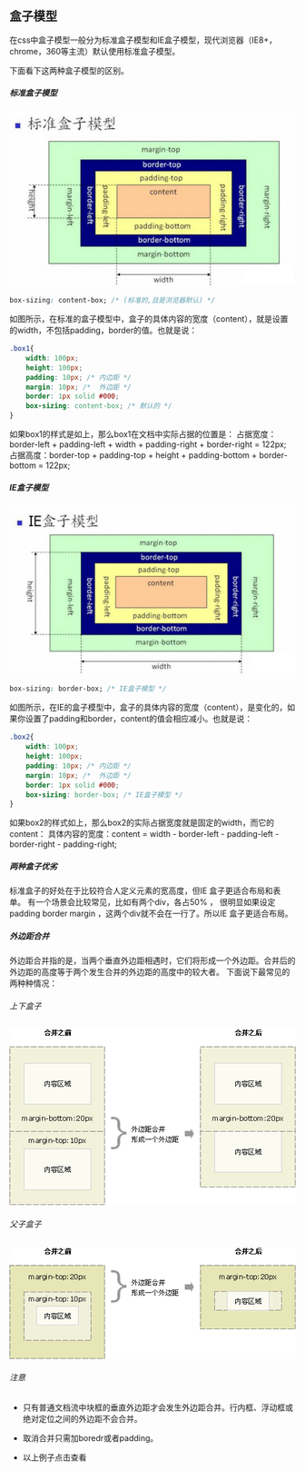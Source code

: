 ## 盒子模型
在css中盒子模型一般分为标准盒子模型和IE盒子模型，现代浏览器（IE8+，chrome，360等主流）默认使用标准盒子模型。

下面看下这两种盒子模型的区别。
##### 标准盒子模型
![avatar](../../Images/css/border_box/border_box.png)
```css
box-sizing: content-box; /* (标准的,且是浏览器默认) */
```
如图所示，在标准的盒子模型中，盒子的具体内容的宽度（content），就是设置的width，不包括padding，border的值。也就是说：
```css
.box1{
    width: 100px;
    height: 100px;
    padding: 10px; /* 内边距 */
    margin: 10px; /*  外边距 */
    border: 1px solid #000;
    box-sizing: content-box; /* 默认的 */
}
```
如果box1的样式是如上，那么box1在文档中实际占据的位置是：
占据宽度：border-left + padding-left + width + padding-right + border-right = 122px;
占据高度：border-top + padding-top + height + padding-bottom + border-bottom = 122px;

##### IE盒子模型
![avatar](../../Images/css/border_box/IE_border_box.png)
```css
box-sizing: border-box; /* IE盒子模型 */
```
如图所示，在IE的盒子模型中，盒子的具体内容的宽度（content），是变化的，如果你设置了padding和border，content的值会相应减小。也就是说：
```css
.box2{
    width: 100px;
    height: 100px;
    padding: 10px; /* 内边距 */
    margin: 10px; /*  外边距 */
    border: 1px solid #000;
    box-sizing: border-box; /* IE盒子模型 */
}
```
如果box2的样式如上，那么box2的实际占据宽度就是固定的width，而它的content：
具体内容的宽度：content = width - border-left - padding-left - border-right - padding-right;

##### 两种盒子优劣
标准盒子的好处在于比较符合人定义元素的宽高度，但IE 盒子更适合布局和表单。 有一个场景会比较常见，比如有两个div，各占50% ， 很明显如果设定padding border margin ，这两个div就不会在一行了。所以IE 盒子更适合布局。

##### 外边距合并
外边距合并指的是，当两个垂直外边距相遇时，它们将形成一个外边距。合并后的外边距的高度等于两个发生合并的外边距的高度中的较大者。
下面说下最常见的两种种情况：
###### 上下盒子
![avatar](../../Images/css/border_box/margin_col.gif)
###### 父子盒子
![avatar](../../Images/css/border_box/margin_col2.gif)
###### 注意
<ul>
<li><p>只有普通文档流中块框的垂直外边距才会发生外边距合并。行内框、浮动框或绝对定位之间的外边距不会合并。</p></li>
<li><p>取消合并只需加boredr或者padding。</p></li>
<li><p>以上例子点击查看</p></li>
</ul>

